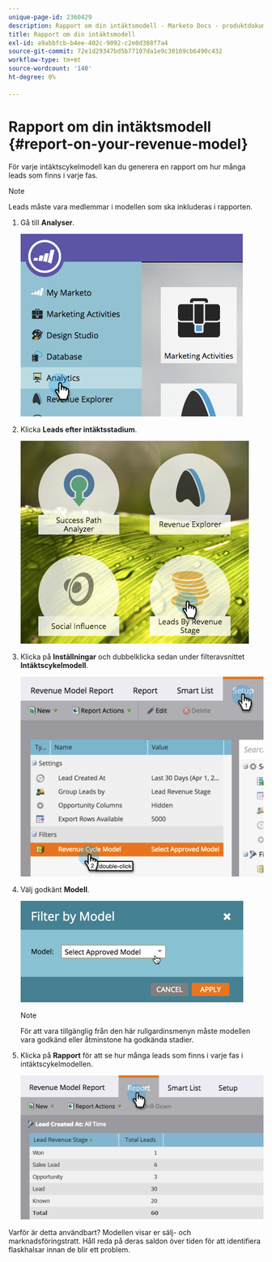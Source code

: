```yaml
---
unique-page-id: 2360429
description: Rapport om din intäktsmodell - Marketo Docs - produktdokumentation
title: Rapport om din intäktsmodell
exl-id: a9abbfcb-b4ee-402c-9092-c2e0d388f7a4
source-git-commit: 72e1d29347bd5b77107da1e9c30169cb6490c432
workflow-type: tm+mt
source-wordcount: '140'
ht-degree: 0%

---
```


# Rapport om din intäktsmodell {#report-on-your-revenue-model}

För varje intäktscykelmodell kan du generera en rapport om hur många leads som finns i varje fas.

>[!NOTE]
>
>Leads måste vara medlemmar i modellen som ska inkluderas i rapporten.

1. Gå till **Analyser**.

   ![](assets/image2015-4-29-16-3a8-3a14.png)

1. Klicka **Leads efter intäktsstadium**.

   ![](assets/image2015-4-29-16-3a15-3a3.png)

1. Klicka på **Inställningar** och dubbelklicka sedan under filteravsnittet **Intäktscykelmodell**.

   ![](assets/image2015-4-29-16-3a37-3a57.png)

1. Välj godkänt **Modell**.

   ![](assets/image2015-4-29-16-3a40-3a34.png)

   >[!NOTE]
   >
   >För att vara tillgänglig från den här rullgardinsmenyn måste modellen vara godkänd eller åtminstone ha godkända stadier.

1. Klicka på **Rapport** för att se hur många leads som finns i varje fas i intäktscykelmodellen.

   ![](assets/image2015-4-29-16-3a51-3a29.png)

Varför är detta användbart? Modellen visar er sälj- och marknadsföringstratt. Håll reda på deras saldon över tiden för att identifiera flaskhalsar innan de blir ett problem.
